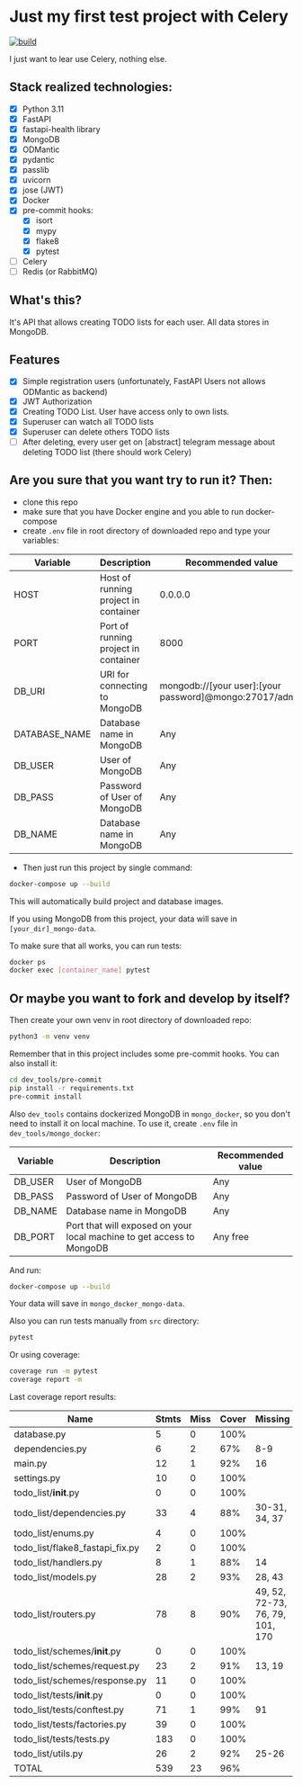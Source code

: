 # Just my first test project with Celery

[![build](https://github.com/Holography7/TestProjectCelery/actions/workflows/python-app.yml/badge.svg)](https://github.com/Holography7/TestProjectCelery/actions)

I just want to lear use Celery, nothing else.

## Stack realized technologies:

- [X] Python 3.11
- [X] FastAPI
- [X] fastapi-health library
- [X] MongoDB
- [X] ODMantic
- [X] pydantic
- [X] passlib
- [X] uvicorn
- [X] jose (JWT)
- [X] Docker
- [X] pre-commit hooks:
   - [X] isort
   - [X] mypy
   - [X] flake8
   - [X] pytest
- [ ] Celery
- [ ] Redis (or RabbitMQ)

## What's this?

It's API that allows creating TODO lists for each user. All data stores in MongoDB.

## Features

- [X] Simple registration users (unfortunately, FastAPI Users not allows ODMantic as backend)
- [X] JWT Authorization
- [X] Creating TODO List. User have access only to own lists.
- [X] Superuser can watch all TODO lists
- [X] Superuser can delete others TODO lists
- [ ] After deleting, every user get on [abstract] telegram message about deleting TODO list (there should work Celery)

## Are you sure that you want try to run it? Then:

- clone this repo
- make sure that you have Docker engine and you able to run docker-compose
- create `.env` file in root directory of downloaded repo and type your variables:

| Variable      | Description                          | Recommended value                                       |
|---------------|--------------------------------------|---------------------------------------------------------|
| HOST          | Host of running project in container | 0.0.0.0                                                 |
| PORT          | Port of running project in container | 8000                                                    |
| DB_URI        | URI for connecting to MongoDB        | mongodb://[your user]:[your password]@mongo:27017/admin |
| DATABASE_NAME | Database name in MongoDB             | Any                                                     |
| DB_USER       | User of MongoDB                      | Any                                                     |
| DB_PASS       | Password of User of MongoDB          | Any                                                     |
| DB_NAME       | Database name in MongoDB             | Any                                                     |

- Then just run this project by single command:
```bash
docker-compose up --build
```

This will automatically build project and database images.

If you using MongoDB from this project, your data will save in `[your_dir]_mongo-data`.

To make sure that all works, you can run tests:
```bash
docker ps
docker exec [container_name] pytest
```

## Or maybe you want to fork and develop by itself?

Then create your own venv in root directory of downloaded repo:

```bash
python3 -m venv venv
```

Remember that in this project includes some pre-commit hooks. You can also install it:
```bash
cd dev_tools/pre-commit
pip install -r requirements.txt
pre-commit install
```

Also `dev_tools` contains dockerized MongoDB in `mongo_docker`, so you don't need to install it on local machine. To use it, create `.env` file in `dev_tools/mongo_docker`:

| Variable | Description                                                           | Recommended value |
|----------|-----------------------------------------------------------------------|-------------------|
| DB_USER  | User of MongoDB                                                       | Any               |
| DB_PASS  | Password of User of MongoDB                                           | Any               |
| DB_NAME  | Database name in MongoDB                                              | Any               |
| DB_PORT  | Port that will exposed on your local machine to get access to MongoDB | Any free          |

And run:

```bash
docker-compose up --build
```

Your data will save in `mongo_docker_mongo-data`.

Also you can run tests manually from `src` directory:
```bash
pytest
```

Or using coverage:
```bash
coverage run -m pytest
coverage report -m
```

Last coverage report results:

| Name                            | Stmts | Miss | Cover | Missing                         |
|---------------------------------|-------|------|-------|---------------------------------|
| database.py                     | 5     | 0    | 100%  |                                 |
| dependencies.py                 | 6     | 2    | 67%   | 8-9                             |
| main.py                         | 12    | 1    | 92%   | 16                              |
| settings.py                     | 10    | 0    | 100%  |                                 |
| todo_list/__init__.py           | 0     | 0    | 100%  |                                 |
| todo_list/dependencies.py       | 33    | 4    | 88%   | 30-31, 34, 37                   |
| todo_list/enums.py              | 4     | 0    | 100%  |                                 |
| todo_list/flake8_fastapi_fix.py | 2     | 0    | 100%  |                                 |
| todo_list/handlers.py           | 8     | 1    | 88%   | 14                              |
| todo_list/models.py             | 28    | 2    | 93%   | 28, 43                          |
| todo_list/routers.py            | 78    | 8    | 90%   | 49, 52, 72-73, 76, 79, 101, 170 |
| todo_list/schemes/__init__.py   | 0     | 0    | 100%  |                                 |
| todo_list/schemes/request.py    | 23    | 2    | 91%   | 13, 19                          |
| todo_list/schemes/response.py   | 11    | 0    | 100%  |                                 |
| todo_list/tests/__init__.py     | 0     | 0    | 100%  |                                 |
| todo_list/tests/conftest.py     | 71    | 1    | 99%   | 91                              |
| todo_list/tests/factories.py    | 39    | 0    | 100%  |                                 |
| todo_list/tests/tests.py        | 183   | 0    | 100%  |                                 |
| todo_list/utils.py              | 26    | 2    | 92%   | 25-26                           |
| TOTAL                           | 539   | 23   | 96%   |                                 |
